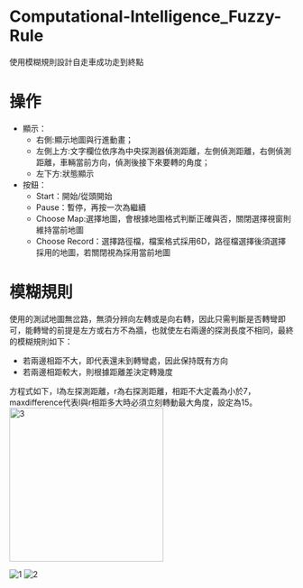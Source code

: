 # Computational-Intelligence_Fuzzy-Rule

使用模糊規則設計自走車成功走到終點

# 操作
- 顯示：
  - 右側:顯示地圖與行進動畫；
  - 左側上方:文字欄位依序為中央探測器偵測距離，左側偵測距離，右側偵測距離，車輛當前方向，偵測後接下來要轉的角度；
  - 左下方:狀態顯示
- 按鈕：
  - Start：開始/從頭開始
  - Pause：暫停，再按一次為繼續
  - Choose Map:選擇地圖，會根據地圖格式判斷正確與否，關閉選擇視窗則維持當前地圖
  - Choose Record：選擇路徑檔，檔案格式採用6D，路徑檔選擇後須選擇採用的地圖，若關閉視為採用當前地圖

# 模糊規則
使用的測試地圖無岔路，無須分辨向左轉或是向右轉，因此只需判斷是否轉彎即可，能轉彎的前提是左方或右方不為牆，也就使左右兩邊的探測長度不相同，最終的模糊規則如下：

- 若兩邊相距不大，即代表還未到轉彎處，因此保持既有方向
- 若兩邊相距較大，則根據距離差決定轉幾度

方程式如下，l為左探測距離，r為右探測距離，相距不大定義為小於7，max⁡difference代表l與r相距多大時必須立刻轉動最大角度，設定為15。
<img width="273" alt="3" src="https://user-images.githubusercontent.com/59794062/115122159-0ed57a80-9fe9-11eb-9c72-6033225975e6.PNG">


![1](https://user-images.githubusercontent.com/59794062/115122130-e77ead80-9fe8-11eb-8ea9-4806df242ffe.jpg)
![2](https://user-images.githubusercontent.com/59794062/115122145-f2d1d900-9fe8-11eb-9e42-ac387874eee4.jpg)

